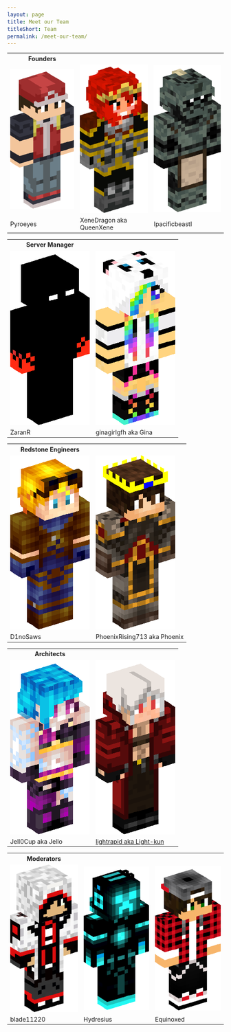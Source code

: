 ```yaml
---
layout: page
title: Meet our Team
titleShort: Team
permalink: /meet-our-team/
---
```


<table class="player-table">
	<th>Founders</th>
	<tr>
		<td><img src="/images/team/pyroeyes.png" /></td>
		<td><img src="/images/team/xenedragon.png" /></td>
		<td><img src="/images/team/IpacificbeastI.png" /></td>
	</tr>
	<tr class="text-center">
		<td>Pyroeyes</td>
		<td>XeneDragon aka QueenXene</td>
		<td>IpacificbeastI</td>
	</tr>
</table>

<table class="player-table">
	<th>Server Manager</th>
	<tr>
		<td><img src="/images/team/ZaranR.png" /></td>
		<td><img src="/images/team/ginagirlgfh.png" /></td>
	</tr>
	<tr class="text-center">
		<td>ZaranR</td>
		<td>ginagirlgfh aka Gina</td>
	</tr>
</table>

<table class="player-table">
	<th>Redstone Engineers</th>
	<tr>
		<td><img src="/images/team/D1noSaws.png" /></td>
		<td><img src="/images/team/PhoenixRising713.png" /></td>
	</tr>
	<tr class="text-center">
		<td>D1noSaws</td>
		<td>PhoenixRising713 aka Phoenix</td>
	</tr>
</table>

<table class="player-table">
	<th>Architects</th>
	<tr>
		<td><img src="/images/team/Jell0Cup.png" /></td>
		<td><img src="/images/team/lightrapid3.png" /></td>
	</tr>
	<tr class="text-center">
		<td>Jell0Cup aka Jello</td>
		<td><a href="//twitter.com/ersgonzo" class="lightSig" target="_blank" rel="noopener noreferrer">lightrapid aka Light-kun</a></td>
	</tr>
</table>

<table class="player-table">
	<th>Moderators</th>
	<tr>
		<td><img src="/images/team/blade11220.png" /></td>
		<td><img src="/images/team/Hydresius.png" /></td>
		<td><img src="/images/team/Equinoxed.png" /></td>
	</tr>
	<tr class="text-center">
		<td>blade11220</td>
		<td>Hydresius</td>
		<td>Equinoxed</td>
	</tr>
</table>
